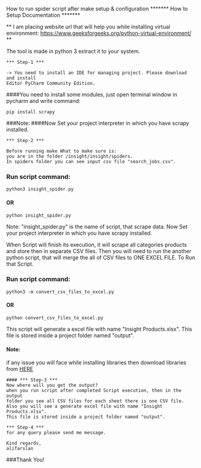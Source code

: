 How to run spider script after make setup & configuration
*******  How to Setup Documentation *******

** I am placing website url that will help you while installing virtual environment:
https://www.geeksforgeeks.org/python-virtual-environment/
**

The tool is made in python 3
extract it to your system.

``` 
*** Step-1 ***

-> You need to install an IDE for managing project. Please download and install
Editor PyCharm Community Edition.
``` 

####You need to install some modules, just open terminal window in pycharm and write command:

`pip install scrapy`

###Note: 
####Now Set your project interpreter in which you have scrapy installed.



```` 
*** Step-2 ***

Before running make What to make sure is:
you are in the folder /insight/insight/spiders.
In spiders folder you can see input csv file "search_jobs.csv".
```` 
### Run script command: 

```` 
python3 insight_spider.py 
````
#### OR
```` 
python insight_spider.py 
```` 

Note: "insight_spider.py" is the name of script, that scrape data. Now Set your
project interpreter in which you have scrapy installed.

When Script will finish its execution, it will scrape all categories products
and store then in separate CSV files. Then you will need to run the another python
script, that will merge the all of CSV files to ONE EXCEL FILE. To Run that
Script.
### Run script command: 
```` 
python3 -m convert_csv_files_to_excel.py
````

#### OR

````
python convert_csv_files_to_excel.py 
````


This script will generate a excel file with name "Insight Products.xlsx". This file is stored inside a project folder
named "output".

#### Note:
if any issue you will face while installing libraries then download libraries from [HERE](https://www.lfd.uci.edu/~gohlke/pythonlibs/#twisted)

``` 
#### *** Step-3 ***
Now where will you get the output? 
when you run script after completed Script execution, then in the output 
folder you see all CSV files for each sheet there is one CSV file.
Also you will see a generate excel file with name "Insight Products.xlsx".
This file is stored inside a project folder named "output".
``` 

```` 
*** Step-4 ***
for any query please send me message.

Kind regards,
alifarslan

````

###Thank You!
